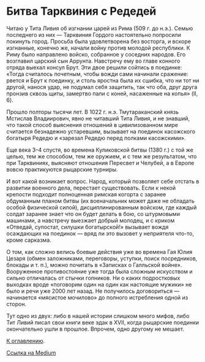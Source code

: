 # Битва Тарквиния с Редедей

<!-- В догонку к материалу “Русские и рыцари”. --> Читаю у Тита Ливия об изгнании царей из Рима (509 г. до н.э.). Семью последнего из них — Тарквиния Гордого настоятельно попросили покинуть город. Просьба была удовлетворена без восторга, и вскоре изгнанные, конечно же, начали войну против молодой республики. К Риму было направлено войско, собранное у соседних народов. Его возглавил царский сын Аррунта. Навстречу ему во главе конного отряда выехал консул Брут. Эти двое решили сойтись в поединке: «Тогда считалось почетным, чтобы вожди сами начинали сражение: рвется и Брут к поединку, и столь яростна была их сшибка, что ни тот ни другой, нанося удар, не подумал себя защитить, так что оба, друг друга пронзив сквозь щиты, замертво пали с коней, насаженные на копья» (II, 6).

Прошло полторы тысячи лет. В 1022 г. н.э. Тмутараканский князь Мстислав Владиирович, явно не читавший Тита Ливия, и не знавший, что такой способ выяснения отношений в цивилизованном мире считается безнадежно устаревшим, вызывает на поединок касожского богатыря Редедю и «зарезал Редедю перед полками касожскими».

Еще века 3–4 спустя, во времена Куликовской битвы (1380 г.) с той же целью, тем же способом, тем же оружием, и с тем же результатом, что при Тарквиниях, выясняют отношения Пересвет и Челубей, а в Европе вовсю практикуются рыцарские турниры.

И вот какой возникает вопрос. Народ, который позволяет себе отстать в развитии военного дела, перестает существовать. Если к некой крепости подходит полноценная римская когорта с заранее обдуманным планом битвы (их военачальник может даже не обладать особой физической силой), дисциплинированным войском, где каждый солдат заранее знает что он будет делать в бою, со штурмовыми машинами, а навстречу выезжает добрый молодец, и с криком «Отведай, супостат, силушки богатырской!» вызывает вождя осаждающих на поединок — вряд ли это вызовет у неприятеля что-то, кроме сарказма.

О том, как сложно велись боевые действия уже во времена Гая Юлия Цезаря (обмен заложниками, переговоры, уступки, поиск посредников, блокады и т. п.), можно почитать в «Записках о Галльской войне». Вооруженное противостояние уже тогда была сложным искусством и сильно отличалась от стычки гопников. Ни о каких подростковых выходках вроде «поговорим один на один как настоящие мужики» не было и речи уже 2000 лет назад. Не получилось договориться — начинается «мясистое мочилово» до полного истребления одной из сторон.

Тут одно из двух: либо в нашей истории слишком много мифов, либо Тит Ливий писал свои книги веке эдак в XVII, когда рыцарские поединки окончательно ушли в прошлое. Впрочем, одно другому не мешает.

[К оглавлению](/#toc).

[Ссылка на Medium](https://yababay.medium.com/%D0%B1%D0%B8%D1%82%D0%B2%D0%B0-%D1%82%D0%B0%D1%80%D0%BA%D0%B2%D0%B8%D0%BD%D0%B8%D1%8F-%D1%81-%D1%80%D0%B5%D0%B4%D0%B5%D0%B4%D0%B5%D0%B9-45b9cde7428a)
